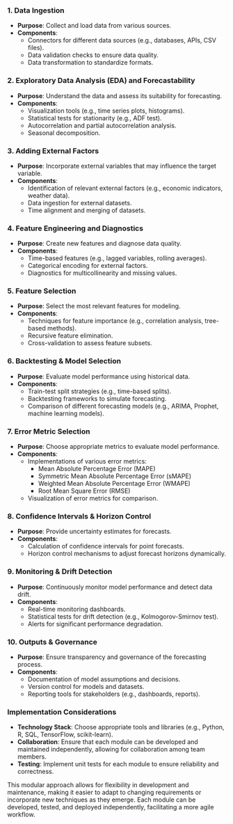 ### 1. Data Ingestion
- **Purpose**: Collect and load data from various sources.
- **Components**:
  - Connectors for different data sources (e.g., databases, APIs, CSV files).
  - Data validation checks to ensure data quality.
  - Data transformation to standardize formats.

### 2. Exploratory Data Analysis (EDA) and Forecastability
- **Purpose**: Understand the data and assess its suitability for forecasting.
- **Components**:
  - Visualization tools (e.g., time series plots, histograms).
  - Statistical tests for stationarity (e.g., ADF test).
  - Autocorrelation and partial autocorrelation analysis.
  - Seasonal decomposition.

### 3. Adding External Factors
- **Purpose**: Incorporate external variables that may influence the target variable.
- **Components**:
  - Identification of relevant external factors (e.g., economic indicators, weather data).
  - Data ingestion for external datasets.
  - Time alignment and merging of datasets.

### 4. Feature Engineering and Diagnostics
- **Purpose**: Create new features and diagnose data quality.
- **Components**:
  - Time-based features (e.g., lagged variables, rolling averages).
  - Categorical encoding for external factors.
  - Diagnostics for multicollinearity and missing values.

### 5. Feature Selection
- **Purpose**: Select the most relevant features for modeling.
- **Components**:
  - Techniques for feature importance (e.g., correlation analysis, tree-based methods).
  - Recursive feature elimination.
  - Cross-validation to assess feature subsets.

### 6. Backtesting & Model Selection
- **Purpose**: Evaluate model performance using historical data.
- **Components**:
  - Train-test split strategies (e.g., time-based splits).
  - Backtesting frameworks to simulate forecasting.
  - Comparison of different forecasting models (e.g., ARIMA, Prophet, machine learning models).

### 7. Error Metric Selection
- **Purpose**: Choose appropriate metrics to evaluate model performance.
- **Components**:
  - Implementations of various error metrics:
    - Mean Absolute Percentage Error (MAPE)
    - Symmetric Mean Absolute Percentage Error (sMAPE)
    - Weighted Mean Absolute Percentage Error (WMAPE)
    - Root Mean Square Error (RMSE)
  - Visualization of error metrics for comparison.

### 8. Confidence Intervals & Horizon Control
- **Purpose**: Provide uncertainty estimates for forecasts.
- **Components**:
  - Calculation of confidence intervals for point forecasts.
  - Horizon control mechanisms to adjust forecast horizons dynamically.

### 9. Monitoring & Drift Detection
- **Purpose**: Continuously monitor model performance and detect data drift.
- **Components**:
  - Real-time monitoring dashboards.
  - Statistical tests for drift detection (e.g., Kolmogorov-Smirnov test).
  - Alerts for significant performance degradation.

### 10. Outputs & Governance
- **Purpose**: Ensure transparency and governance of the forecasting process.
- **Components**:
  - Documentation of model assumptions and decisions.
  - Version control for models and datasets.
  - Reporting tools for stakeholders (e.g., dashboards, reports).

### Implementation Considerations
- **Technology Stack**: Choose appropriate tools and libraries (e.g., Python, R, SQL, TensorFlow, scikit-learn).
- **Collaboration**: Ensure that each module can be developed and maintained independently, allowing for collaboration among team members.
- **Testing**: Implement unit tests for each module to ensure reliability and correctness.

This modular approach allows for flexibility in development and maintenance, making it easier to adapt to changing requirements or incorporate new techniques as they emerge. Each module can be developed, tested, and deployed independently, facilitating a more agile workflow.